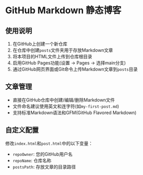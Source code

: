
# GitHub Markdown 静态博客

## 使用说明

1. 在GitHub上创建一个新仓库
2. 在仓库中创建`posts`文件夹用于存放Markdown文章
3. 将本项目的HTML文件上传到仓库根目录
4. 启用GitHub Pages功能(设置 -> Pages -> 选择main分支)
5. 通过GitHub网页界面或Git命令上传Markdown文章到`posts`目录

## 文章管理

- 直接在GitHub仓库中创建/编辑/删除Markdown文件
- 文件命名建议使用英文和连字符(如`my-first-post.md`)
- 支持标准Markdown语法和GFM(GitHub Flavored Markdown)

## 自定义配置

修改`index.html`和`post.html`中的以下变量：
- `repoOwner`: 您的GitHub用户名
- `repoName`: 仓库名称
- `postsPath`: 存放文章的目录路径
